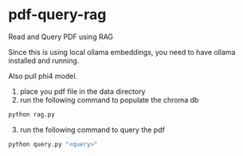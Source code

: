 # pdf-query-rag
Read and Query PDF using RAG

Since this is using local ollama embeddings, you need to have ollama installed and running.

Also pull phi4 model.

1. place you pdf file in the data directory
2. run the following command to populate the chroma db
```bash
python rag.py
```
3. run the following command to query the pdf
```bash
python query.py "<query>"
```